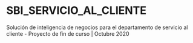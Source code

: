 # SBI_SERVICIO_AL_CLIENTE
Solución de inteligencia de negocios para el departamento de servicio al cliente - Proyecto de fin de curso | Octubre 2020
